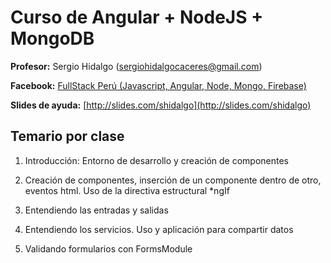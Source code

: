 # Curso de Angular + NodeJS + MongoDB

**Profesor:** Sergio Hidalgo (sergiohidalgocaceres@gmail.com)

**Facebook:** [FullStack Perú (Javascript, Angular, Node, Mongo, Firebase)](https://www.facebook.com/groups/607163139705114/)

**Slides de ayuda:** [http://slides.com/shidalgo](http://slides.com/shidalgo)

## Temario por clase

1. Introducción: Entorno de desarrollo y creación de componentes

2. Creación de componentes, inserción de un componente dentro de otro, eventos html. Uso de la directiva estructural *ngIf

3. Entendiendo las entradas y salidas

4. Entendiendo los servicios. Uso y aplicación para compartir datos

5. Validando formularios con FormsModule